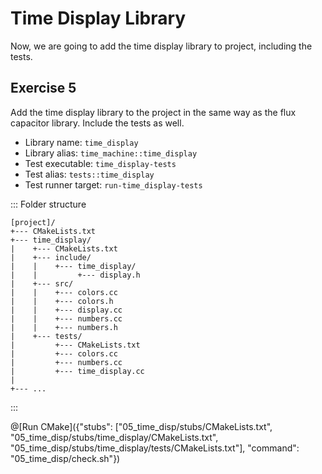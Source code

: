 # Time Display Library

Now, we are going to add the time display library to project, including the tests.

## Exercise 5

Add the time display library to the project in the same way as the flux capacitor library.
Include the tests as well.

- Library name: `time_display`
- Library alias: `time_machine::time_display`
- Test executable: `time_display-tests`
- Test alias: `tests::time_display`
- Test runner target: `run-time_display-tests`

::: Folder structure
```
[project]/
+--- CMakeLists.txt
+--- time_display/
|    +--- CMakeLists.txt
|    +--- include/
|    |    +--- time_display/
|    |         +--- display.h
|    +--- src/
|    |    +--- colors.cc
|    |    +--- colors.h
|    |    +--- display.cc
|    |    +--- numbers.cc
|    |    +--- numbers.h
|    +--- tests/
|         +--- CMakeLists.txt
|         +--- colors.cc
|         +--- numbers.cc
|         +--- time_display.cc
|
+--- ...
```
:::

@[Run CMake]({"stubs": ["05_time_disp/stubs/CMakeLists.txt", "05_time_disp/stubs/time_display/CMakeLists.txt", "05_time_disp/stubs/time_display/tests/CMakeLists.txt"], "command": "05_time_disp/check.sh"})
